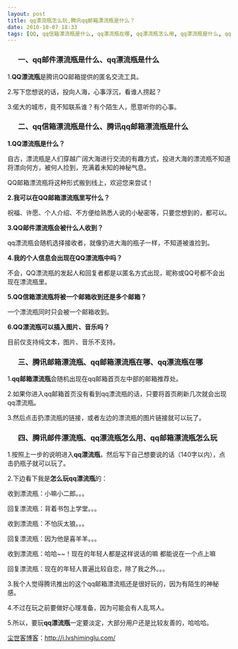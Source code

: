 ```yaml
---
layout: post
title: qq漂流瓶怎么玩,腾讯qq邮箱漂流瓶是什么？
date: 2010-10-07 18:33
tags: [QQ, qq信箱漂流瓶是什么, qq漂流瓶在哪, qq漂流瓶怎么用, qq漂流瓶是什么, qq邮件漂流瓶是什么, qq邮箱漂流瓶在哪, qq邮箱漂流瓶怎么玩, 电脑网络, 腾讯邮件漂流瓶, 腾讯邮箱漂流瓶]
---
```

<ol>
<h3>一、qq邮件漂流瓶是什么、qq漂流瓶是什么</h3>
</ol>
1.<strong>QQ漂流瓶</strong>是腾讯QQ邮箱提供的匿名交流工具。

2.写下您想说的话，投向人海，心事浮沉，看谁人捞起？

3.偌大的城市，竟不知联系谁？有个陌生人，愿意听你的心事。
<ol>
<h3>二、qq信箱漂流瓶是什么、腾讯qq邮箱漂流瓶是什么</h3>
</ol>
<strong>1.QQ漂流瓶是什么？</strong>

自古，漂流瓶是人们穿越广阔大海进行交流的有趣方式，投进大海的漂流瓶不知道将漂向何方，被何人捡到，充满着未知的神秘气息。

QQ邮箱漂流瓶将这种形式搬到线上，欢迎您来尝试！

<strong>2.我可以在QQ邮箱漂流瓶里写什么？</strong>

祝福、许愿、个人介绍、不方便给熟悉人说的小秘密等，只要您想到的，都可以。

<strong>3.QQ邮件漂流瓶会被什么人收到？</strong>

qq漂流瓶会随机选择接收者，就像扔进大海的瓶子一样，不知道被谁捡到。

<strong>4.我的个人信息会出现在QQ漂流瓶中吗？</strong>

不会，QQ漂流瓶的发起人和回复者都是以匿名方式出现，昵称或QQ号都不会出现在漂流瓶里。

<strong>5.QQ信箱漂流瓶将被一个邮箱收到还是多个邮箱？</strong>

一个漂流瓶同时只会被一个邮箱收到。

<strong>6.QQ漂流瓶可以插入图片、音乐吗？</strong>

目前仅支持纯文本，图片、音乐不支持。
<ol>
<h3>三、腾讯邮箱漂流瓶、qq邮箱漂流瓶在哪、qq漂流瓶在哪</h3>
</ol>
1.<strong>qq邮箱漂流瓶</strong>会随机出现在qq邮箱首页左中部的邮箱推荐处。

2.如果你进入qq邮箱首页没有看到qq漂流瓶的话，只要将首页刷新几次就会出现qq漂流瓶。

3.然后点击扔漂流瓶的链接，或者左边的漂流瓶的图片链接就可以玩了。
<ol>
<h3>四、腾讯邮件漂流瓶、qq漂流瓶怎么用、qq邮箱漂流瓶怎么玩</h3>
</ol>
1.按照上一步的说明进入<strong>qq漂流瓶</strong>，然后写下自己想要说的话（140字以内），点击扔瓶子就可以玩了。

2.下边看下我是<strong>怎么玩qq漂流瓶</strong>的：

收到漂流瓶：小嘛小二郎。。。

回复漂流瓶：背着书包上学堂。。。

收到漂流瓶：不怕灰太狼。。。

回复漂流瓶：因为他是喜羊羊。。。

收到漂流瓶：哈哈~~！现在的年轻人都是这样说话的嘛 都能说在一个点上嘛

回复漂流瓶：现在的年轻人普遍比较自恋，除了我之外。。。

3.我个人觉得腾讯推出的这个qq邮箱漂流瓶还是很好玩的，因为有陌生的神秘感。

4.不过在玩之前要做好心理准备，因为可能会有人乱骂人。

5.所以，要玩<strong>qq漂流瓶</strong>一定要淡定，大部分用户还是比较友善的，哈哈哈。

<a href="http://i.lvshiminglu.com/">尘世客博客</a>：<a href="http://i.lvshiminglu.com/">http://i.lvshiminglu.com/</a>

